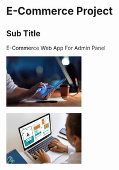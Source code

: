 # E-Commerce Project
## Sub Title
E-Commerce Web App For Admin Panel
<p>
  <img src="https://github.com/tubanursmsk/e-commerce/blob/master/images/2.jpg" width="200"/>
</p>
<p>
  <img src="https://github.com/tubanursmsk/e-commerce/blob/master/images/3.jpg" width="200"/>
</p>


